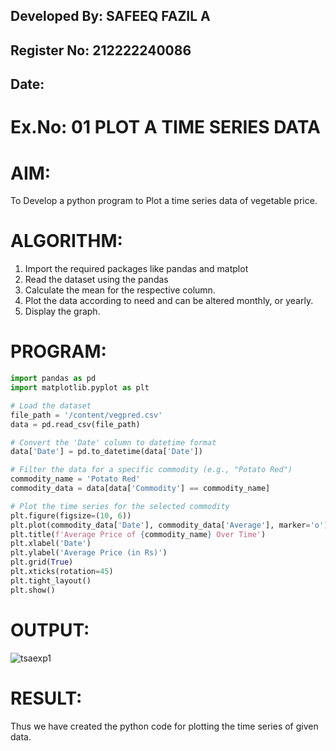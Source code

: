 ## Developed By: SAFEEQ FAZIL A
## Register No: 212222240086
##  Date: 

# Ex.No: 01 PLOT A TIME SERIES DATA


# AIM:
To Develop a python program to Plot a time series data of vegetable price.

# ALGORITHM:
1. Import the required packages like pandas and matplot
2. Read the dataset using the pandas
3. Calculate the mean for the respective column.
4. Plot the data according to need and can be altered monthly, or yearly.
5. Display the graph.
# PROGRAM:
```python
import pandas as pd
import matplotlib.pyplot as plt

# Load the dataset
file_path = '/content/vegpred.csv' 
data = pd.read_csv(file_path)

# Convert the 'Date' column to datetime format
data['Date'] = pd.to_datetime(data['Date'])

# Filter the data for a specific commodity (e.g., "Potato Red")
commodity_name = 'Potato Red'
commodity_data = data[data['Commodity'] == commodity_name]

# Plot the time series for the selected commodity
plt.figure(figsize=(10, 6))
plt.plot(commodity_data['Date'], commodity_data['Average'], marker='o')
plt.title(f'Average Price of {commodity_name} Over Time')
plt.xlabel('Date')
plt.ylabel('Average Price (in Rs)')
plt.grid(True)
plt.xticks(rotation=45)
plt.tight_layout()
plt.show()

```


# OUTPUT:
![tsaexp1](https://github.com/user-attachments/assets/bd570992-8f80-4682-b6e6-539b66569e8d)


# RESULT:
Thus we have created the python code for plotting the time series of given data.
